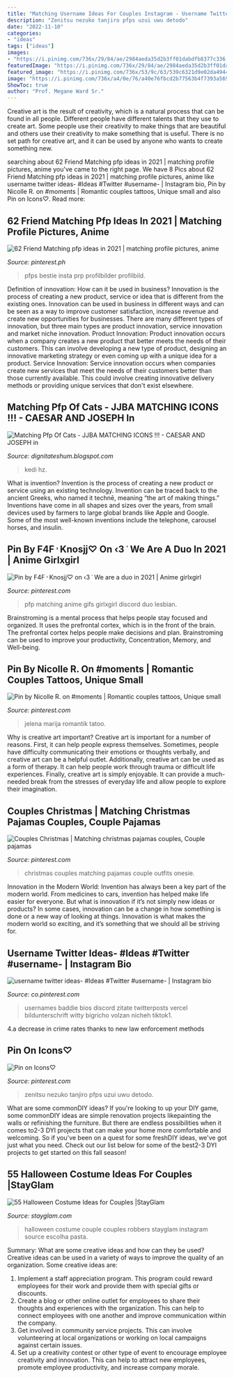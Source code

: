 ```yaml
---
title: "Matching Username Ideas For Couples Instagram - Username Twitter Ideas- #ideas #twitter #username-"
description: "Zenitsu nezuko tanjiro pfps uzui uwu detodo"
date: "2022-11-10"
categories:
- "ideas"
tags: ["ideas"]
images:
- "https://i.pinimg.com/736x/29/84/ae/2984aeda35d2b3ff01dabdfb8377c336.jpg"
featuredImage: "https://i.pinimg.com/736x/29/84/ae/2984aeda35d2b3ff01dabdfb8377c336.jpg"
featured_image: "https://i.pinimg.com/736x/53/9c/63/539c6321d9e02da494450121e0a8de10.jpg"
image: "https://i.pinimg.com/736x/a4/0e/76/a40e76fbcd2b77563b4f7393a5698b31.jpg"
ShowToc: true
author: "Prof. Megane Ward Sr."
---
```



Creative art is the result of creativity, which is a natural process that can be found in all people. Different people have different talents that they use to create art. Some people use their creativity to make things that are beautiful and others use their creativity to make something that is useful. There is no set path for creative art, and it can be used by anyone who wants to create something new.

	

		
searching about 62 Friend Matching pfp ideas in 2021 | matching profile pictures, anime you've came to the right page. We have 8 Pics about 62 Friend Matching pfp ideas in 2021 | matching profile pictures, anime like username twitter ideas- #Ideas #Twitter #username- | Instagram bio, Pin by Nicolle R. on #moments | Romantic couples tattoos, Unique small and also Pin on Icons♡. Read more:
		
    
## 62 Friend Matching Pfp Ideas In 2021 | Matching Profile Pictures, Anime

<img loading=lazy src="https://i.pinimg.com/474x/1d/3d/19/1d3d190989859993fbb5aa2fb525db56.jpg" onerror="this.onerror=null;this.src='https://tse4.mm.bing.net/th?id=OIP.a2aXAK6T8piMLPGaOCjZ7AAAAA&amp;pid=15.1';" alt="62 Friend Matching pfp ideas in 2021 | matching profile pictures, anime">

_Source: pinterest.ph_

>pfps bestie insta prp profilbilder profilbild. 

	

Definition of innovation: How can it be used in business?
Innovation is the process of creating a new product, service or idea that is different from the existing ones. Innovation can be used in business in different ways and can be seen as a way to improve customer satisfaction, increase revenue and create new opportunities for businesses. There are many different types of innovation, but three main types are product innovation, service innovation and market niche innovation. Product Innovation: Product innovation occurs when a company creates a new product that better meets the needs of their customers. This can involve developing a new type of product, designing an innovative marketing strategy or even coming up with a unique idea for a product. Service Innovation: Service innovation occurs when companies create new services that meet the needs of their customers better than those currently available. This could involve creating innovative delivery methods or providing unique services that don't exist elsewhere.

    
## Matching Pfp Of Cats - JJBA MATCHING ICONS !!! - CAESAR AND JOSEPH In

<img loading=lazy src="https://i.pinimg.com/originals/49/ef/81/49ef81135e9eb7056a88452817173d65.jpg" onerror="this.onerror=null;this.src='https://tse1.mm.bing.net/th?id=OIP.tMYYHleRRsLCNAHphAsOcAAAAA&amp;pid=15.1';" alt="Matching Pfp Of Cats - JJBA MATCHING ICONS !!! - CAESAR AND JOSEPH in">

_Source: dignitateshum.blogspot.com_

>kedi hz. 

	

What is invention?
Invention is the process of creating a new product or service using an existing technology. Invention can be traced back to the ancient Greeks, who named it technē, meaning “the art of making things.” Inventions have come in all shapes and sizes over the years, from small devices used by farmers to large global brands like Apple and Google. Some of the most well-known inventions include the telephone, carousel horses, and insulin.

    
## Pin By F4F ˒ Knosjj♡ On ‹3 ˓ We Are A Duo In 2021 | Anime Girlxgirl

<img loading=lazy src="https://i.pinimg.com/736x/29/84/ae/2984aeda35d2b3ff01dabdfb8377c336.jpg" onerror="this.onerror=null;this.src='https://tse2.mm.bing.net/th?id=OIP.wWZwAj2TM9KPRmuRQQzzJQAAAA&amp;pid=15.1';" alt="Pin by F4F ˒ Knosjj♡ on ‹3 ˓ We are a duo in 2021 | Anime girlxgirl">

_Source: pinterest.com_

>pfp matching anime gifs girlxgirl discord duo lesbian. 

	

Brainstroming is a mental process that helps people stay focused and organized. It uses the prefrontal cortex, which is in the front of the brain. The prefrontal cortex helps people make decisions and plan. Brainstroming can be used to improve your productivity, Concentration, Memory, and Well-being.

    
## Pin By Nicolle R. On #moments | Romantic Couples Tattoos, Unique Small

<img loading=lazy src="https://i.pinimg.com/736x/e2/fa/75/e2fa751d71ab9b891c01de0c7b19f65f.jpg" onerror="this.onerror=null;this.src='https://tse2.mm.bing.net/th?id=OIP.6kmhuVe41-q0lxC0WKsRAwHaJ_&amp;pid=15.1';" alt="Pin by Nicolle R. on #moments | Romantic couples tattoos, Unique small">

_Source: pinterest.com_

>jelena marija romantik tatoo. 

	

Why is creative art important?
Creative art is important for a number of reasons. First, it can help people express themselves. Sometimes, people have difficulty communicating their emotions or thoughts verbally, and creative art can be a helpful outlet. Additionally, creative art can be used as a form of therapy. It can help people work through trauma or difficult life experiences. Finally, creative art is simply enjoyable. It can provide a much-needed break from the stresses of everyday life and allow people to explore their imagination.

    
## Couples Christmas | Matching Christmas Pajamas Couples, Couple Pajamas

<img loading=lazy src="https://i.pinimg.com/736x/4d/07/29/4d0729b3e58f90b5aa32c14dd9b28fe6.jpg" onerror="this.onerror=null;this.src='https://tse3.mm.bing.net/th?id=OIP.vWWvH7k3a3We71w3ufT4wAHaOs&amp;pid=15.1';" alt="Couples Christmas | Matching christmas pajamas couples, Couple pajamas">

_Source: pinterest.com_

>christmas couples matching pajamas couple outfits onesie. 

	

Innovation in the Modern World:
Invention has always been a key part of the modern world. From medicines to cars, invention has helped make life easier for everyone. But what is innovation if it’s not simply new ideas or products? In some cases, innovation can be a change in how something is done or a new way of looking at things. Innovation is what makes the modern world so exciting, and it’s something that we should all be striving for.

    
## Username Twitter Ideas- #Ideas #Twitter #username- | Instagram Bio

<img loading=lazy src="https://i.pinimg.com/736x/a4/0e/76/a40e76fbcd2b77563b4f7393a5698b31.jpg" onerror="this.onerror=null;this.src='https://tse4.mm.bing.net/th?id=OIP.OR3FG1-6yaALiIsAJnSgWwHaNK&amp;pid=15.1';" alt="username twitter ideas- #Ideas #Twitter #username- | Instagram bio">

_Source: co.pinterest.com_

>usernames baddie bios discord zitate twitterposts vercel bildunterschrift witty bigricho volzan nicheh tiktok1. 

	

4.a decrease in crime rates thanks to new law enforcement methods

    
## Pin On Icons♡

<img loading=lazy src="https://i.pinimg.com/736x/53/9c/63/539c6321d9e02da494450121e0a8de10.jpg" onerror="this.onerror=null;this.src='https://tse3.mm.bing.net/th?id=OIP.DsgMBZ2FIbdYWa5KFzPZIwHaHa&amp;pid=15.1';" alt="Pin on Icons♡">

_Source: pinterest.com_

>zenitsu nezuko tanjiro pfps uzui uwu detodo. 

	

What are some commonDIY ideas?
If you're looking to up your DIY game, some commonDIY ideas are simple renovation projects likepainting the walls or refinishing the furniture. But there are endless possibilities when it comes to2-3 DYI projects that can make your home more comfortable and welcoming. So if you've been on a quest for some freshDIY ideas, we've got just what you need. Check out our list below for some of the best2-3 DYI projects to get started on this fall season!

    
## 55 Halloween Costume Ideas For Couples |StayGlam

<img loading=lazy src="https://stayglam.com/wp-content/uploads/2014/10/Couple-Robbers-Halloween-Costume.jpg" onerror="this.onerror=null;this.src='https://tse4.mm.bing.net/th?id=OIP.HQPDxLZfRhDtPZO86_JQuAHaHy&amp;pid=15.1';" alt="55 Halloween Costume Ideas for Couples |StayGlam">

_Source: stayglam.com_

>halloween costume couple couples robbers stayglam instagram source escolha pasta. 

	

Summary: What are some creative ideas and how can they be used?
Creative ideas can be used in a variety of ways to improve the quality of an organization. Some creative ideas are:
1. Implement a staff appreciation program. This program could reward employees for their work and provide them with special gifts or discounts.
2. Create a blog or other online outlet for employees to share their thoughts and experiences with the organization. This can help to connect employees with one another and improve communication within the company.
3. Get involved in community service projects. This can involve volunteering at local organizations or working on local campaigns against certain issues.
4. Set up a creativity contest or other type of event to encourage employee creativity and innovation. This can help to attract new employees, promote employee productivity, and increase company morale.

